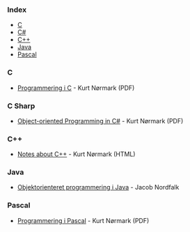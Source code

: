 ### Index

* [C](#c)
* [C#](#c-sharp)
* [C++](#cpp)
* [Java](#java)
* [Pascal](#pascal)


### C

* [Programmering i C](http://people.cs.aau.dk/~normark/c-prog-06/pdf/all.pdf) - Kurt Nørmark (PDF)


### C Sharp

* [Object-oriented Programming in C#](http://people.cs.aau.dk/~normark/oop-csharp/pdf/all.pdf) - Kurt Nørmark (PDF)


<h3 id="cpp">C++</h3>

* [Notes about C++](http://people.cs.aau.dk/~normark/ap/index.html) - Kurt Nørmark (HTML)


### Java

* [Objektorienteret programmering i Java](http://javabog.dk) - Jacob Nordfalk


### Pascal

* [Programmering i Pascal](http://people.cs.aau.dk/~normark/all-basis-97.pdf) - Kurt Nørmark (PDF)
